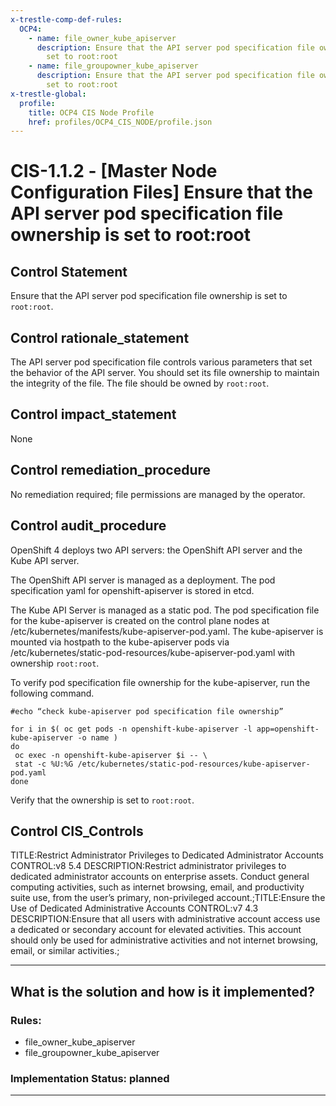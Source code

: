 ```yaml
---
x-trestle-comp-def-rules:
  OCP4:
    - name: file_owner_kube_apiserver
      description: Ensure that the API server pod specification file ownership is
        set to root:root
    - name: file_groupowner_kube_apiserver
      description: Ensure that the API server pod specification file ownership is
        set to root:root
x-trestle-global:
  profile:
    title: OCP4 CIS Node Profile
    href: profiles/OCP4_CIS_NODE/profile.json
---
```


# CIS-1.1.2 - \[Master Node Configuration Files\] Ensure that the API server pod specification file ownership is set to root:root

## Control Statement

Ensure that the API server pod specification file ownership is set to `root:root`.

## Control rationale_statement

The API server pod specification file controls various parameters that set the behavior of the API server. You should set its file ownership to maintain the integrity of the file. The file should be owned by `root:root`.

## Control impact_statement

None

## Control remediation_procedure

No remediation required; file permissions are managed by the operator.

## Control audit_procedure

OpenShift 4 deploys two API servers: the OpenShift API server and the Kube API server. 

The OpenShift API server is managed as a deployment. The pod specification yaml for openshift-apiserver is stored in etcd. 

The Kube API Server is managed as a static pod. The pod specification file for the kube-apiserver is created on the control plane nodes at /etc/kubernetes/manifests/kube-apiserver-pod.yaml. The kube-apiserver is mounted via hostpath to the kube-apiserver pods via /etc/kubernetes/static-pod-resources/kube-apiserver-pod.yaml with ownership `root:root`.

To verify pod specification file ownership for the kube-apiserver, run the following command.

```
#echo “check kube-apiserver pod specification file ownership”

for i in $( oc get pods -n openshift-kube-apiserver -l app=openshift-kube-apiserver -o name )
do
 oc exec -n openshift-kube-apiserver $i -- \
 stat -c %U:%G /etc/kubernetes/static-pod-resources/kube-apiserver-pod.yaml
done
```
Verify that the ownership is set to `root:root`.

## Control CIS_Controls

TITLE:Restrict Administrator Privileges to Dedicated Administrator Accounts CONTROL:v8 5.4 DESCRIPTION:Restrict administrator privileges to dedicated administrator accounts on enterprise assets. Conduct general computing activities, such as internet browsing, email, and productivity suite use, from the user’s primary, non-privileged account.;TITLE:Ensure the Use of Dedicated Administrative Accounts CONTROL:v7 4.3 DESCRIPTION:Ensure that all users with administrative account access use a dedicated or secondary account for elevated activities. This account should only be used for administrative activities and not internet browsing, email, or similar activities.;

______________________________________________________________________

## What is the solution and how is it implemented?

<!-- For implementation status enter one of: implemented, partial, planned, alternative, not-applicable -->

<!-- Note that the list of rules under ### Rules: is read-only and changes will not be captured after assembly to JSON -->

<!-- Add control implementation description here for control: CIS-1.1.2 -->

### Rules:

  - file_owner_kube_apiserver
  - file_groupowner_kube_apiserver

### Implementation Status: planned

______________________________________________________________________
